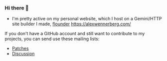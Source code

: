 ### Hi there 👋

* I'm pretty active on my personal website, which I host on a Gemini/HTTP site builder I made, [flounder](https://github.com/alexwennerberg/flounder) https://alexwennerberg.com/

If you don't have a GitHub account and still want to contribute to my projects, you can send use these mailing lists:

* [Patches](https://lists.sr.ht/~aw/patches)
* [Discussion](https://lists.sr.ht/~aw/hi)

